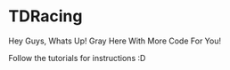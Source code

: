 # TDRacing
Hey Guys, Whats Up!
Gray Here With More Code For You!

Follow the tutorials for instructions :D
